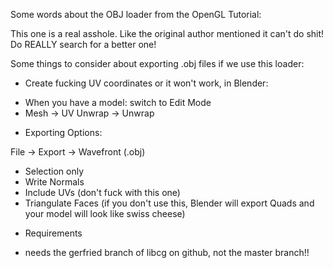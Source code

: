 
Some words about the OBJ loader from the OpenGL Tutorial:

This one is a real asshole. Like the original author mentioned it can't do shit!
Do REALLY search for a better one!

Some things to consider about exporting .obj files if we use this loader:

* Create fucking UV coordinates or it won't work, in Blender:
 - When you have a model: switch to Edit Mode
 - Mesh -> UV Unwrap -> Unwrap

* Exporting Options:

 File -> Export -> Wavefront (.obj)

 - Selection only
 - Write Normals
 - Include UVs (don't fuck with this one)
 - Triangulate Faces (if you don't use this, Blender will export Quads and your model will look like swiss cheese)

* Requirements
- needs the gerfried branch of libcg on github, not the master branch!!
